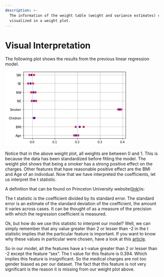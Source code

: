 ```yaml
---
description: >-
  The information of the weight table (weight and variance estimates) can be
  visualized in a weight plot.
---
```


# Visual Interpretation

The following plot shows the results from the previous linear regression model.  


![](../../.gitbook/assets/weightplot.PNG)

Notice that in the above weight plot, all weights are between 0 and 1. This is because the data has been standardized before fitting the model. The weight plot shows that being a smoker has a strong positive effect on the charges. Other features that have reasonable positive effect are the BMI and Age of an individual. Now that we have interpreted the coefficients, let us interpret the t statistic.   


A definition that can be found on Princeton University website\([link](https://dss.princeton.edu/online_help/analysis/interpreting_regression.htm)\)is:

The t statistic is the coefficient divided by its standard error. The standard error is an estimate of the standard deviation of the coefficient, the amount it varies across cases. It can be thought of as a measure of the precision with which the regression coefficient is measured. 

Ok, but how do we use this statistic to interpret our model? Well, we can simply remember that any value greater than 2 or lesser than -2 in the t statistic implies that the particular feature is important. If you want to know why these values in particular were chosen, have a look at this [article](https://blog.minitab.com/blog/adventures-in-statistics-2/understanding-t-tests-t-values-and-t-distributions).

So in our model, all the features have a t-value greater than 2 or lesser than -2 except the feature “sex”. The t value for this feature is 0.394. Which implies this feature is insignificant. So the medical charges are not too gender biased as per our dataset. The fact that this feature is not very significant is the reason it is missing from our weight plot above.   


